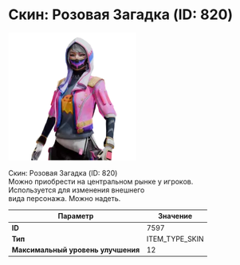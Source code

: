 # Скин: Розовая Загадка (ID: 820)

![Item Image](../img/7597.webp?raw=true)

Скин: Розовая Загадка (ID: 820)<br>Можно приобрести на центральном рынке у игроков.<br>Используется для изменения внешнего<br>вида персонажа. Можно надеть.


| Параметр | Значение |
|----------|----------|
| **ID** | 7597 |
| **Тип** | ITEM_TYPE_SKIN |
| **Максимальный уровень улучшения** | 12 |

